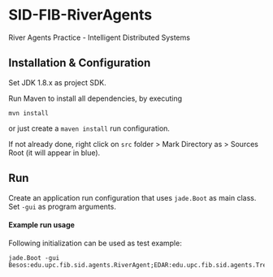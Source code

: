 # SID-FIB-RiverAgents
River Agents Practice - Intelligent Distributed Systems

## Installation & Configuration

Set JDK 1.8.x as project SDK.

Run Maven to install all dependencies, by executing
```
mvn install
```
or just create a ``maven install`` run configuration.

If not already done, right click on ``src`` folder >
Mark Directory as > Sources Root (it will appear in blue).  

## Run

Create an application run configuration that uses ``jade.Boot`` as main class.
Set ``-gui`` as program arguments.

#### Example run usage

Following initialization can be used as test example:

```
jade.Boot -gui Besos:edu.upc.fib.sid.agents.RiverAgent;EDAR:edu.upc.fib.sid.agents.TreatmentPlantAgent(1000);F1:edu.upc.fib.sid.agents.FactoryAgent(factory_1,400,100,25);F2:edu.upc.fib.sid.agents.FactoryAgent(factory_2,100,50,10);snif:jade.tools.sniffer.Sniffer
```
